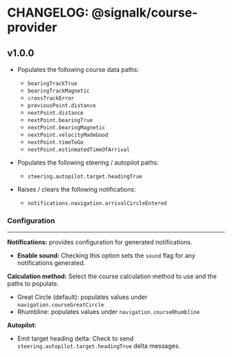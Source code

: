 # CHANGELOG: @signalk/course-provider

## v1.0.0

- Populates the following course data paths:

    - `bearingTrackTrue`
    - `bearingTrackMagnetic`
    - `crossTrackError`
    - `previousPoint.distance`
    - `nextPoint.distance`
    - `nextPoint.bearingTrue`
    - `nextPoint.bearingMagnetic`
    - `nextPoint.velocityMadeGood`
    - `nextPoint.timeToGo`
    - `nextPoint.estinmatedTimeOfArrival`

- Populates the following steering / autopilot paths:
    - `steering.autopilot.target.headingTrue`

- Raises / clears the following notifications:
    - `notifications.navigation.arrivalCircleEntered`


### Configuration
---
**Notifications:** provides configuration for generated notifications.

- **Enable sound:** Checking this option sets the `sound` flag for any notifications generated.

**Calculation method:** Select the course calculation method to use and the paths to populate.

- Great Circle (default): populates values under `navigation.courseGreatCircle` 
- Rhumbline: populates values under `navigation.courseRhumbline`

**Autopilot:**
- Emit target heading delta: Check to send `steering.autopilot.target.headingTrue` delta messages.
